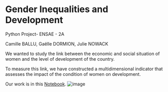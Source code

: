 # Gender Inequalities and Development 

Python Project- ENSAE - 2A

Camille BALLU, Gaëlle DORMION, Julie NOWACK 
 
We wanted to study the link between the economic and social situation of women and the level of development of the country.

To measure this link, we have constructed a multidimensional indicator that assesses the impact of the condition of women on development.

Our work is in this [Notebook](https://github.com/cmllbll/projet-python-2A/blob/main/Condition%20des%20femmes%20et%20d%C3%A9veloppement%20%C3%A9conomique.ipynb).
![image](https://user-images.githubusercontent.com/83026812/148454379-ae60ea7a-b55e-40fb-a2db-ea148b8bb6b3.png)

